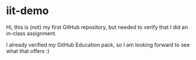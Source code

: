 # iit-demo

Hi, this is (not) my first GitHub repository, but needed to verify that I did an in-class assignment.

I already verified my GitHub Education pack, so I am looking forward to see what that offers :)
